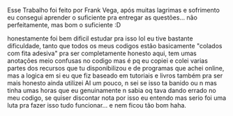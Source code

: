 Esse Trabalho foi feito por Frank Vega,
após muitas lagrimas e sofrimento eu consegui aprender o suficiente pra entregar as questões... não perfeitamente, mas bom o suficiente :D

honestamente foi bem dificil estudar pra isso lol eu tive bastante dificuldade, tanto que todos os meus codigos estão basicamente "colados com fita adesiva"
pra ser completamente honesto aqui, tem umas anotações meio confusas no codigo mas é pq eu copiei e colei varias partes dos recursos que tu disponibilizou e de programas que achei online, mas a logica em si eu que fiz baseado em tutoriais e livros
também pra ser mais honesto ainda utilizei AI um pouco, n sei se isso ta banido ou n mas tinha umas horas que eu genuinamente n sabia oq tava dando errado no meu codigo, se quiser discontar nota por isso eu entendo mas serio foi uma luta pra fazer isso tudo funcionar... e nem ficou tão bom haha.